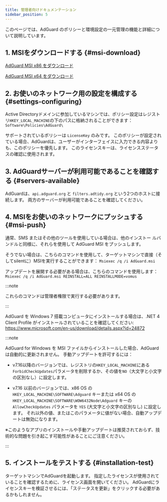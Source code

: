 ```yaml
---
title: 管理者向けドキュメンテーション
sidebar_position: 5
---
```


このページでは、AdGuard のポリシーと環境設定の一元管理の機能と詳細について説明しています。

## 1. MSIをダウンロードする {#msi-download}

[AdGuard MSI x86 をダウンロード](https://agrd.io/adguard_setup86_msi)

[AdGuard MSI x64 をダウンロード](https://agrd.io/adguard_setup64_msi)

## 2. お使いのネットワーク用の設定を構成する {#settings-configuring}

Active Directoryドメインに参加しているマシンでは、ポリシー設定はレジストリ`HKEY_LOCAL_MACHINE`の下のパスに格納されることができます： `Software\Policies\AdGuard\`

サポートされているポリシーは `LicenseKey` のみです。 このポリシーが設定されている場合、AdGuardは、ユーザーがインターフェイスに入力できる内容よりも、このポリシーを優先します。 このライセンスキーは、ライセンスステータスの確認に使用されます。

## 3. AdGuardサーバーが利用可能であることを確認する {#servers-available}

AdGuardは、`api.adguard.org` と `filters.adtidy.org` という2つのホストに接続します。 両方のサーバーが利用可能であることを確認してください。

## 4. MSIをお使いのネットワークにプッシュする {#msi-push}

通常、SMS またはその他のツールを使用している場合は、他のインストー ルバンドルと同様に、それらを使用して AdGuard MSI をプッシュします。

そうでない場合は、こちらのコマンドを使用して、ターゲットマシンで直接（そしてsilentに）MSIを実行することができます： `Msiexec /q /i AdGuard.msi`

アップデートを展開する必要がある場合は、こちらのコマンドを使用します： `Msiexec /q /i AdGuard.msi REINSTALL=ALL REINSTALLMODE=vomus`

:::note

これらのコマンドは管理者権限で実行する必要があります。

:::

AdGuard を Windows 7 搭載コンピュータにインストールする場合は、.NET 4 Client Profile がインストールされていることを確認してください: https://www.microsoft.com/en-us/download/details.aspx?id=24872

:::note

AdGuard for Windows を MSI ファイルからインストールした場合、AdGuard は自動的に更新されません。 手動アップデートを許可するには：

- v7.16以降のバージョンでは、レジストリの`HKEY_LOCAL_MACHINE`にある`ForbidCheckUpdates`パラメータを削除するか、その値を`NO`（大文字と小文字の区別なし）に設定します。

- v7.16 以前のバージョンでは、x86 OS の `HKEY_LOCAL_MACHINE\SOFTWARE\Adguard` キーまたは x64 OS の `HKEY_LOCAL_MACHINE\SOFTWARE\WOW6432Node\Adguard` キーの `AllowCheckUpdates` パラメータを `YES` (大文字と小文字の区別なし) に設定します。 それ以外の値、またはこのパラメータに値がない場合、自動アップデートは無効になります。

※このようなアプリのインストールや手動アップデートは推奨されておらず、技術的な問題を引き起こす可能性があることにご注意ください。

:::

## 5. インストールをテストする {#installation-test}

ターゲットマシンでAdGuardを起動します。 指定したライセンスが使用されていることを確認するために、ライセンス画面を開いてください。 AdGuardにライセンスキーを検証させるには、「ステータスを更新」をクリックする必要があるかもしれません。
